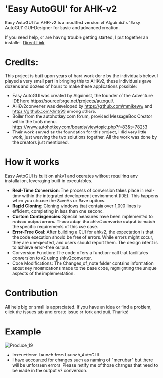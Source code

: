 #  'Easy AutoGUI' for AHK-v2
Easy AutoGUI for AHK-v2 is a modified version of Alguimist's 'Easy AutoGUI' GUI-Designer for basic and advanced creation.  

If you need help, or are having trouble getting started, I put together an installer.  [Direct Link](https://github.com/samfisherirl/Easy-Auto-GUI-for-AHK-v2/releases/download/v1.6.1/Easy_AutoGUI_v2_Installer.exe)


# Credits:
This project is built upon years of hard work done by the individuals below. I played a very small part in bringing this to AHKv2, these individuals gave dozens and dozens of hours to make these applications possible: 
- Easy AutoGUI was created by Alguimist, the founder of the Adventure IDE here https://sourceforge.net/projects/autogui/. 
- AHKv2converter was developed by https://github.com/mmikeww and https://github.com/dmtr99 among others.
- Boiler from the autohotkey.com forum, provided MessageBox Creator within the tools menu. https://www.autohotkey.com/boards/viewtopic.php?f=83&t=78253
- Their work served as the foundation for this project, I did very little work, just weaving the two solutions together. All the work was done by the creators just mentioned.
  
# How it works 
Easy AutoGUI is built on ahkv1 and operates without requiring any installation, leveraging built-in executables.

- **Real-Time Conversion**: The process of conversion takes place in real-time within the integrated development environment (IDE). This happens when you choose the SaveAs or Save options.
- **Rapid Cloning**: Cloning windows that contain over 1,000 lines is efficient, completing in less than one second.
- **Custom Contingencies**: Special measures have been implemented to reduce output errors. These adapt the ahkv2converter output to match the specific requirements of this use case.
- **Error-Free Goal**: After building a GUI for ahkv2, the expectation is that the code execution should be free of errors. While errors might occur, they are unexpected, and users should report them. The design intent is to achieve error-free output.
- Conversion Function: The code offers a function-call that facilitates conversion to v2 using ahkv2converter.
- Code Modifications: The Changes_of_note folder contains information about key modifications made to the base code, highlighting the unique aspects of the implementation.



# Contribution
All help big or small is appreciated. If you have an idea or find a problem, click the Issues tab and create issue or fork and pull. Thanks!
# Example


![Produce_19](https://github.com/samfisherirl/Easy-Auto-GUI-for-AHK-v2/assets/98753696/4c87427a-4079-4043-852e-bbc03a55c953)



- Instructions: Launch from Launch_AutoGUI
- I have accounted for changes such as naming of "menubar" but there will be unforseen errors. Please notify me of those changes that need to be made in the output v2 conversion. 
 
